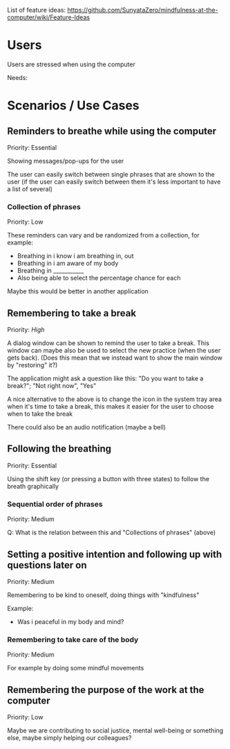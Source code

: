 
List of feature ideas: https://github.com/SunyataZero/mindfulness-at-the-computer/wiki/Feature-Ideas


# Users

Users are stressed when using the computer

Needs:


# Scenarios / Use Cases


## Reminders to breathe while using the computer
Priority: Essential

Showing messages/pop-ups for the user

The user can easily switch between single phrases that are shown to the user
(if the user can easily switch between them it's less important to have a list of several)

### Collection of phrases
Priority: Low

These reminders can vary and be randomized from a collection, for example:
* Breathing in i know i am breathing in, out
* Breathing in i am aware of my body
* Breathing in ___________
* Also being able to select the percentage chance for each

Maybe this would be better in another application


## Remembering to take a break
Priority: *High*

A dialog window can be shown to remind the user to take a break.
This window can maybe also be used to select the new practice (when the user gets back).
(Does this mean that we instead want to show the main window by "restoring" it?)

The application might ask a question like this: "Do you want to take a break?"; "Not right now", "Yes"

A nice alternative to the above is to change the icon in the system tray area when it's time to
take a break, this makes it easier for the user to choose when to take the break

There could also be an audio notification (maybe a bell)


## Following the breathing
Priority: Essential

Using the shift key (or pressing a button with three states) to follow the breath graphically

### Sequential order of phrases
Priority: Medium

Q: What is the relation between this and "Collections of phrases" (above)


## Setting a positive intention and following up with questions later on
Priority: Medium

Remembering to be kind to oneself, doing things with "kindfulness"

Example:
* Was i peaceful in my body and mind?

### Remembering to take care of the body
Priority: Medium

For example by doing some mindful movements


## Remembering the purpose of the work at the computer
Priority: Low

Maybe we are contributing to social justice, mental well-being or something else, maybe
simply helping our colleagues?


